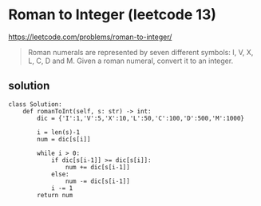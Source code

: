 # Roman to Integer (leetcode 13)

https://leetcode.com/problems/roman-to-integer/

> Roman numerals are represented by seven different symbols: I, V, X, L, C, D and M. Given a roman numeral, convert it to an integer.

## solution

```
class Solution:
    def romanToInt(self, s: str) -> int:
        dic = {'I':1,'V':5,'X':10,'L':50,'C':100,'D':500,'M':1000}
        
        i = len(s)-1
        num = dic[s[i]]
        
        while i > 0:
            if dic[s[i-1]] >= dic[s[i]]:
                num += dic[s[i-1]]
            else:
                num -= dic[s[i-1]]
            i -= 1
        return num
```
